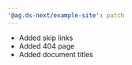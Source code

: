 ```yaml
---
'@ag.ds-next/example-site': patch
---
```


- Added skip links
- Added 404 page
- Added document titles